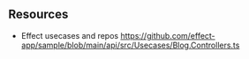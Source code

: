 ## Resources

- Effect usecases and repos <https://github.com/effect-app/sample/blob/main/api/src/Usecases/Blog.Controllers.ts>
